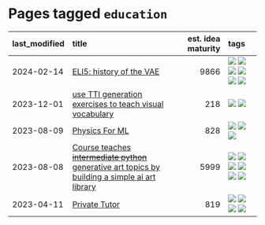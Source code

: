 # Pages tagged `education`

|last_modified|title|est. idea maturity|tags
|:---|:---|---:|:---|
|2024-02-14|[ELI5: history of the VAE](../ufldl_history.md)|9866|[![](https://img.shields.io/badge/tag-education-fe4dc)](../tags/education.md) [![](https://img.shields.io/badge/tag-feature_learning-d5ffe)](../tags/feature_learning.md) [![](https://img.shields.io/badge/tag-history-a68128)](../tags/history.md) [![](https://img.shields.io/badge/tag-history_of_science-b4243e)](../tags/history_of_science.md) [![](https://img.shields.io/badge/tag-publication-dad82b)](../tags/publication.md) [![](https://img.shields.io/badge/tag-vae-b7fb0)](../tags/vae.md)|
|2023-12-01|[use TTI generation exercises to teach visual vocabulary](../tti-for-visual-vocab.md)|218|[![](https://img.shields.io/badge/tag-course-be4650)](../tags/course.md) [![](https://img.shields.io/badge/tag-education-fe4dc)](../tags/education.md)|
|2023-08-09|[Physics For ML](../physics_for_ml.md)|828|[![](https://img.shields.io/badge/tag-curriculum-394ee4)](../tags/curriculum.md) [![](https://img.shields.io/badge/tag-education-fe4dc)](../tags/education.md) [![](https://img.shields.io/badge/tag-publication-dad82b)](../tags/publication.md)|
|2023-08-08|[Course teaches ~~intermediate python~~ generative art topics by building a simple ai art library](../Course_teaches_basic_python_by_building_a_simple_ai_art_library.md)|5999|[![](https://img.shields.io/badge/tag-curriculum-394ee4)](../tags/curriculum.md) [![](https://img.shields.io/badge/tag-education-fe4dc)](../tags/education.md) [![](https://img.shields.io/badge/tag-from_issue-5e378d)](../tags/from_issue.md) [![](https://img.shields.io/badge/tag-public_good-97a75e)](../tags/public_good.md) [![](https://img.shields.io/badge/tag-publication-dad82b)](../tags/publication.md) [![](https://img.shields.io/badge/tag-wip-1614f8)](../tags/wip.md)|
|2023-04-11|[Private Tutor](../private_tutor.md)|819|[![](https://img.shields.io/badge/tag-ai-f59257)](../tags/ai.md) [![](https://img.shields.io/badge/tag-discussion-6819c6)](../tags/discussion.md) [![](https://img.shields.io/badge/tag-education-fe4dc)](../tags/education.md) [![](https://img.shields.io/badge/tag-startup-467a7)](../tags/startup.md)|